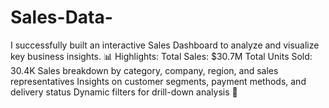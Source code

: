 # Sales-Data-
I successfully built an interactive Sales Dashboard to analyze and visualize key business insights.  📊 Highlights:  Total Sales: $30.7M  Total Units Sold: 30.4K  Sales breakdown by category, company, region, and sales representatives  Insights on customer segments, payment methods, and delivery status  Dynamic filters for drill-down analysis  🔧

